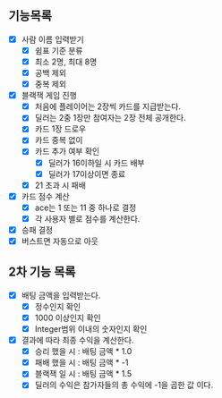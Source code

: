 ## 기능목록
- [x] 사람 이름 입력받기
  - [x] 쉼표 기준 분류
  - [x] 최소 2명, 최대 8명
  - [x] 공백 제외
  - [x] 중복 제외
- [x] 블랙잭 게임 진행
  - [x] 처음에 플레이어는 2장씩 카드를 지급받는다.
  - [x] 딜러는 2중 1장만 참여자는 2장 전체 공개한다.
  - [x] 카드 1장 드로우
  - [x] 카드 중복 없이
  - [x] 카드 추가 여부 확인
    - [x] 딜러가 16이하일 시 카드 배부
    - [x] 딜러가 17이상이면 종료
  - [x] 21 초과 시 패배
- [x] 카드 점수 계산
  - [x] ace는 1 또는 11 중 하나로 결정
  - [x] 각 사용자 별로 점수를 계산한다.
- [x] 승패 결정
- [x] 버스트면 자동으로 아웃

## 2차 기능 목록
- [x] 배팅 금액을 입력받는다.
  - [x] 정수인지 확인
  - [x] 1000 이상인지 확인
  - [x] Integer범위 이내의 숫자인지 확인
- [x] 결과에 따라 최종 수익을 계산한다.
  - [x] 승리 했을 시 : 배팅 금액 * 1.0
  - [x] 패배 했을 시 : 배팅 금액 * -1
  - [x] 블랙잭 일 시 : 배팅 금액 * 1.5
  - [x] 딜러의 수익은 참가자들의 총 수익에 -1을 곱한 값 이다.
